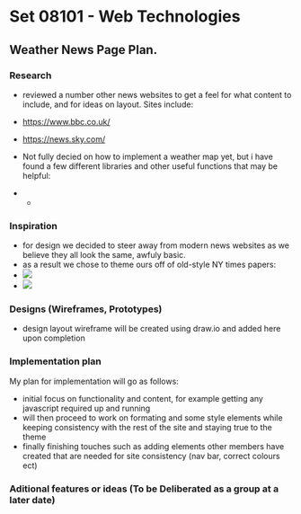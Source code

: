 # Set 08101 - Web Technologies
## Weather News Page Plan.
### Research
* reviewed a number other news websites to get a feel for what content to include, and for ideas on layout. Sites include:
* https://www.bbc.co.uk/
* https://news.sky.com/

* Not fully decied on how to implement a weather map yet, but i have found a few different libraries and other useful functions that may be helpful:
* * 
  
### Inspiration
* for design we decided to steer away from modern news websites as we believe they all look the same, awfuly basic.
* as a result we chose to theme ours off of old-style NY times papers:
* ![](https://static01.nyt.com/images/2020/04/01/insider/01insider-ntnyt-1/01insider-ntnyt-1-superJumbo-v3.jpg)
* ![](https://s3.amazonaws.com/libapps/accounts/812/images/walkonthemoonnewspaper.jpeg)

### Designs (Wireframes, Prototypes)
* design layout wireframe will be created using draw.io and added here upon completion

### Implementation plan
My plan for implementation will go as follows:
* initial focus on functionality and content, for example getting any javascript required up and running 
* will then proceed to work on formating and some style elements while keeping consistency with the rest of the site and staying true to the theme
* finally finishing touches such as adding elements other members have created that are needed for site consistency (nav bar, correct colours ect)

### Aditional features or ideas (To be Deliberated as a group at a later date)
